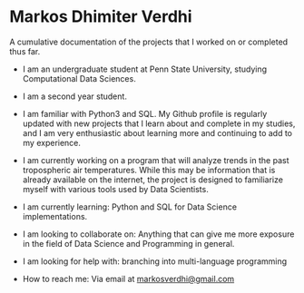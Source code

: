 # Markos Dhimiter Verdhi
 A cumulative documentation of the projects that I worked on or completed thus far.

- I am an undergraduate student at Penn State University, studying Computational Data Sciences.

- I am a second year student.

- I am familiar with Python3 and SQL. My Github profile is regularly updated with new projects that I learn about and complete in my studies, and I am very enthusiastic about learning more and continuing to add to my experience.

- I am currently working on a program that will analyze trends in the past tropospheric air temperatures. While this may be information that is already available on the internet, the project is designed to familiarize myself with various tools used by Data Scientists.

- I am currently learning: Python and SQL for Data Science implementations.

- I am looking to collaborate on: Anything that can give me more exposure in the field of Data Science and Programming in general.

- I am looking for help with: branching into multi-language programming

- How to reach me: Via email at markosverdhi@gmail.com
